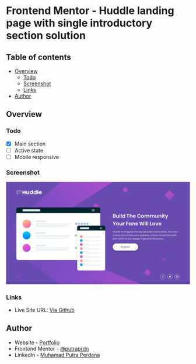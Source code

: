 # Frontend Mentor - Huddle landing page with single introductory section solution

## Table of contents

- [Overview](#overview)
  - [Todo](#todo)
  - [Screenshot](#screenshot)
  - [Links](#links)
- [Author](#author)

## Overview

### Todo
- [x] Main section
- [ ] Active state
- [ ] Mobile responsive

### Screenshot

![](https://github.com/putraprdn/huddle-landing-page-with-single-introductory-section-master/blob/master/design/desktop-design.jpg?raw=true)

### Links

- Live Site URL: [Via Github](https://putraprdn.github.io/huddle-landing-page-with-single-introductory-section-master/)

## Author

- Website - [Portfolio](https://putraprdn.github.io/portfolio-v1/)
- Frontend Mentor - [@putraprdn](https://www.frontendmentor.io/profile/putraprdn)
- LinkedIn - [Muhamad Putra Perdana](https://www.linkedin.com/in/putraprdn)